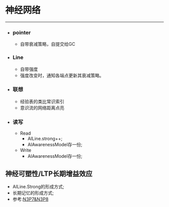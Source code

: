 # 神经网络
***

- ### pointer
	- 自带衰减策略，自提交给GC
- ### Line
	- 自带强度
	- 强度改变时，通知各端点更新其衰减策略。
- ### 联想
	- 经验表的类比常识索引
	- 意识流的网络距离点亮
	

- ### 读写
	- Read
		- AILine.strong++;
		- AIAwarenessModel存一份;
	- Write
		- AIAwarenessModel存一份;


## 神经可塑性/LTP长期增益效应
- AILine.Strong的形成方式;
- 长期记忆的形成方式;
- 参考:[N3P7&N3P8](../手写笔记/Note3.md#n3p7数据树理论)
